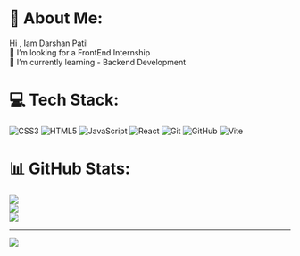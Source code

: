 # 💫 About Me:
Hi , Iam Darshan Patil 
<br> 👯 I’m looking for a FrontEnd Internship<br>🌱 I’m currently learning - Backend Development


# 💻 Tech Stack:
![CSS3](https://img.shields.io/badge/css3-%231572B6.svg?style=for-the-badge&logo=css3&logoColor=white) ![HTML5](https://img.shields.io/badge/html5-%23E34F26.svg?style=for-the-badge&logo=html5&logoColor=white) ![JavaScript](https://img.shields.io/badge/javascript-%23323330.svg?style=for-the-badge&logo=javascript&logoColor=%23F7DF1E) ![React](https://img.shields.io/badge/react-%2320232a.svg?style=for-the-badge&logo=react&logoColor=%2361DAFB) ![Git](https://img.shields.io/badge/git-%23F05033.svg?style=for-the-badge&logo=git&logoColor=white) ![GitHub](https://img.shields.io/badge/github-%23121011.svg?style=for-the-badge&logo=github&logoColor=white) ![Vite](https://img.shields.io/badge/vite-%23646CFF.svg?style=for-the-badge&logo=vite&logoColor=white)
# 📊 GitHub Stats:
![](https://github-readme-stats.vercel.app/api?username=DarshanPatil57&theme=dark&hide_border=false&include_all_commits=false&count_private=false)<br/>
![](https://github-readme-streak-stats.herokuapp.com/?user=DarshanPatil57&theme=dark&hide_border=false)<br/>
![](https://github-readme-stats.vercel.app/api/top-langs/?username=DarshanPatil57&theme=dark&hide_border=false&include_all_commits=false&count_private=false&layout=compact)

---
[![](https://visitcount.itsvg.in/api?id=DarshanPatil57&icon=0&color=0)](https://visitcount.itsvg.in)

<!-- Proudly created with GPRM ( https://gprm.itsvg.in ) -->

